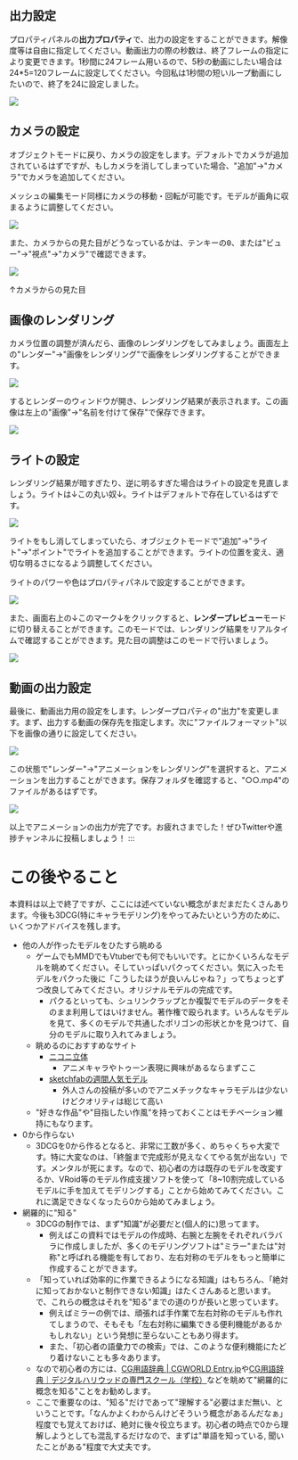 
## 出力設定

プロパティパネルの**出力プロパティ**で、出力の設定をすることができます。解像度等は自由に指定してください。動画出力の際の秒数は、終了フレームの指定により変更できます。1秒間に24フレーム用いるので、5秒の動画にしたい場合は24\*5=120フレームに設定してください。今回私は1秒間の短いループ動画にしたいので、終了を24に設定しました。

![](https://md.trap.jp/uploads/upload_8bc95b958a6175a297d85dde36f6c8f1.png)

## カメラの設定

オブジェクトモードに戻り、カメラの設定をします。デフォルトでカメラが追加されているはずですが、もしカメラを消してしまっていた場合、"追加"→"カメラ"でカメラを追加してください。

メッシュの編集モード同様にカメラの移動・回転が可能です。モデルが画角に収まるように調整してください。

![](https://md.trap.jp/uploads/upload_d2ea5d0196aba1fd026dcd5d3a92cbd5.png)

また、カメラからの見た目がどうなっているかは、テンキーの<kbd>0</kbd>、または"ビュー"→"視点"→"カメラ"で確認できます。

![](https://md.trap.jp/uploads/upload_604d21aac2bb2a6f40ab33849277473a.png)

↑カメラからの見た目

## 画像のレンダリング

カメラ位置の調整が済んだら、画像のレンダリングをしてみましょう。画面左上の"レンダー"→"画像をレンダリング"で画像をレンダリングすることができます。

![](https://md.trap.jp/uploads/upload_85c3d59f35eb97238e615a6f5a93ab7f.png)

するとレンダーのウィンドウが開き、レンダリング結果が表示されます。この画像は左上の"画像"→"名前を付けて保存"で保存できます。

![](https://md.trap.jp/uploads/upload_84a1f8530c980eaf06cfd96b67cddca1.png)

## ライトの設定

レンダリング結果が暗すぎたり、逆に明るすぎた場合はライトの設定を見直しましょう。ライトは↓この丸い奴↓。ライトはデフォルトで存在しているはずです。

![](https://md.trap.jp/uploads/upload_55e60dc4e4527e92042dda9fd8059709.png)

ライトをもし消してしまっていたら、オブジェクトモードで"追加"→"ライト"→"ポイント"でライトを追加することができます。ライトの位置を変え、適切な明るさになるよう調整してください。

ライトのパワーや色はプロパティパネルで設定することができます。

![](https://md.trap.jp/uploads/upload_c35d42f75585aad536562f6e6cdec58c.png)

また、画面右上の↓このマーク↓をクリックすると、**レンダープレビュー**モードに切り替えることができます。このモードでは、レンダリング結果をリアルタイムで確認することができます。見た目の調整はこのモードで行いましょう。

![](https://md.trap.jp/uploads/upload_d1d3a5e7344292f6de5fc938927d1b4d.png)

## 動画の出力設定

最後に、動画出力用の設定をします。レンダープロパティの"出力"を変更します。まず、出力する動画の保存先を指定します。次に"ファイルフォーマット"以下を画像の通りに設定してください。

![](https://md.trap.jp/uploads/upload_2700fea79faa5a044b41bb3e5ad053c7.png)

この状態で"レンダー"→"アニメーションをレンダリング"を選択すると、アニメーションを出力することができます。保存フォルダを確認すると、"○○.mp4"のファイルがあるはずです。

![](https://md.trap.jp/uploads/upload_e5cc60dbd2d4d069626f927ca815f642.png)

以上でアニメーションの出力が完了です。お疲れさまでした！ぜひTwitterや進捗チャンネルに投稿しましょう！
:::

# この後やること

本資料は以上で終了ですが、ここには述べていない概念がまだまだたくさんあります。今後も3DCG(特にキャラモデリング)をやってみたいという方のために、いくつかアドバイスを残します。

- 他の人が作ったモデルをひたすら眺める
  - ゲームでもMMDでもVtuberでも何でもいいです。とにかくいろんなモデルを眺めてください。そしていっぱいパクってください。気に入ったモデルをパクった後に「こうしたほうが良いんじゃね？」ってちょっとずつ改良してみてください。オリジナルモデルの完成です。
    - パクるといっても、シュリンクラップとか複製でモデルのデータをそのまま利用してはいけません。著作権で殴られます。いろんなモデルを見て、多くのモデルで共通したポリゴンの形状とかを見つけて、自分のモデルに取り入れてみましょう。
  - 眺めるのにおすすめなサイト
    - [ニコニ立体](https://3d.nicovideo.jp/)
      - アニメキャラやトゥーン表現に興味があるならまずここ
    - [sketchfabの週間人気モデル](https://sketchfab.com/3d-models/popular)
      - 外人さんの投稿が多いのでアニメチックなキャラモデルは少ないけどクオリティは総じて高い
  - "好きな作品"や"目指したい作風"を持っておくことはモチベーション維持にもなります。
- 0から作らない
  - 3DCGを0から作るとなると、非常に工数が多く、めちゃくちゃ大変です。特に大変なのは、「終盤まで完成形が見えなくてやる気が出ない」です。メンタルが死にます。なので、初心者の方は既存のモデルを改変するか、VRoid等のモデル作成支援ソフトを使って「8~10割完成しているモデルに手を加えてモデリングする」ことから始めてみてください。これに満足できなくなったら0から始めてみましょう。
- 網羅的に"知る"
  - 3DCGの制作では、まず"知識"が必要だと(個人的に)思ってます。
    - 例えばこの資料ではモデルの作成時、右腕と左腕をそれぞれバラバラに作成しましたが、多くのモデリングソフトは"ミラー"または"対称"と呼ばれる機能を有しており、左右対称のモデルをもっと簡単に作成することができます。
  - 「知っていれば効率的に作業できるようになる知識」はもちろん、「絶対に知っておかないと制作できない知識」はたくさんあると思います。で、これらの概念はそれを"知る"までの道のりが長いと思っています。
    - 例えばミラーの例では、頑張れば手作業で左右対称のモデルも作れてしまうので、そもそも「左右対称に編集できる便利機能があるかもしれない」という発想に至らないこともあり得ます。
    - また、「初心者の語彙力での検索」では、このような便利機能にたどり着けないことも多々あります。
  - なので初心者の方には、[CG用語辞典 | CGWORLD Entry.jp](https://entry.cgworld.jp/terms/)や[CG用語辞典｜デジタルハリウッドの専門スクール（学校）](https://school.dhw.co.jp/word/cg/)などを眺めて"網羅的に概念を知る"ことをお勧めします。
  - ここで重要なのは、"知る"だけであって"理解する"必要はまだ無い、ということです。「なんかよくわからんけどそういう概念があるんだなぁ」程度でも覚えておけば、絶対に後々役立ちます。初心者の時点で0から理解しようとしても混乱するだけなので、まずは"単語を知っている, 聞いたことがある"程度で大丈夫です。
